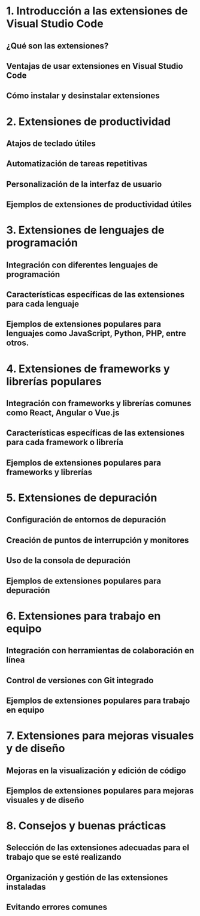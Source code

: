 # 1. Introducción a las extensiones de Visual Studio Code
## ¿Qué son las extensiones?
## Ventajas de usar extensiones en Visual Studio Code
## Cómo instalar y desinstalar extensiones

# 2. Extensiones de productividad
## Atajos de teclado útiles
## Automatización de tareas repetitivas
## Personalización de la interfaz de usuario
## Ejemplos de extensiones de productividad útiles

# 3. Extensiones de lenguajes de programación
## Integración con diferentes lenguajes de programación
## Características específicas de las extensiones para cada lenguaje
## Ejemplos de extensiones populares para lenguajes como JavaScript, Python, PHP, entre otros.

# 4. Extensiones de frameworks y librerías populares
## Integración con frameworks y librerías comunes como React, Angular o Vue.js
## Características específicas de las extensiones para cada framework o librería
## Ejemplos de extensiones populares para frameworks y librerías

# 5. Extensiones de depuración
## Configuración de entornos de depuración
## Creación de puntos de interrupción y monitores
## Uso de la consola de depuración
## Ejemplos de extensiones populares para depuración

# 6. Extensiones para trabajo en equipo
## Integración con herramientas de colaboración en línea
## Control de versiones con Git integrado
## Ejemplos de extensiones populares para trabajo en equipo

# 7. Extensiones para mejoras visuales y de diseño
## Mejoras en la visualización y edición de código
## Ejemplos de extensiones populares para mejoras visuales y de diseño

# 8. Consejos y buenas prácticas
## Selección de las extensiones adecuadas para el trabajo que se esté realizando
## Organización y gestión de las extensiones instaladas
## Evitando errores comunes
